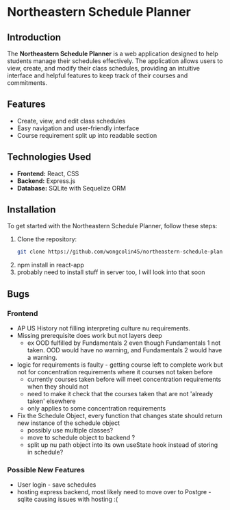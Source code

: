 # Northeastern Schedule Planner

## Introduction
The **Northeastern Schedule Planner** is a web application designed to help students manage their schedules effectively. The application allows users to view, create, and modify their class schedules, providing an intuitive interface and helpful features to keep track of their courses and commitments.

## Features
- Create, view, and edit class schedules
- Easy navigation and user-friendly interface
- Course requirement split up into readable section

## Technologies Used
- **Frontend:** React, CSS
- **Backend:** Express.js
- **Database:** SQLite with Sequelize ORM

## Installation
To get started with the Northeastern Schedule Planner, follow these steps:

1. Clone the repository:
   ```bash
   git clone https://github.com/wongcolin45/northeastern-schedule-planner.git
2. npm install in react-app
3. probably need to install stuff in server too, I will look into that soon
   
## Bugs
### Frontend
- AP US History not filling interpreting culture nu requirements.
- Missing prerequisite does work but not layers deep
  - ex OOD fulfilled by Fundamentals 2 even though Fundamentals 1 not taken. OOD would have no warning, and Fundamentals 2 would have a warning.
- logic for requirements is faulty - getting course left to complete work but not for concentration requirements where it courses not taken before
  - currently courses taken before will meet concentration requirements when they should not
  - need to make it check that the courses taken that are not 'already taken' elsewhere
  - only applies to some concentration requirements
- Fix the Schedule Object, every function that changes state should return new instance of the schedule object
  - possibly use multiple classes?
  - move to schedule object to backend ?
  - split up nu path object into its own useState hook instead of storing in schedule?

### Possible New Features
- User login - save schedules
- hosting express backend, most likely need to move over to Postgre - sqlite causing issues with hosting :(
